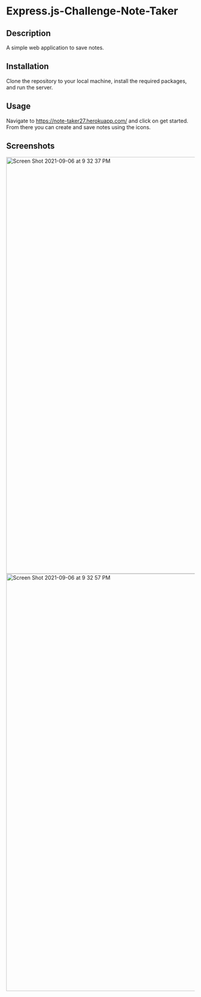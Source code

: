 # Express.js-Challenge-Note-Taker

## Description
A simple web application to save notes.

## Installation
Clone the repository to your local machine, install the required packages, and run the server.

## Usage
Navigate to https://note-taker27.herokuapp.com/ and click on get started. From there you can create and save notes using the icons.

## Screenshots
<img width="1110" alt="Screen Shot 2021-09-06 at 9 32 37 PM" src="https://user-images.githubusercontent.com/79613288/132270953-fbd9ae9a-86fd-4c55-8c91-51314c067130.png">
<img width="1112" alt="Screen Shot 2021-09-06 at 9 32 57 PM" src="https://user-images.githubusercontent.com/79613288/132270959-b4566fe8-57a6-488d-b614-b6fd97f60f79.png">
